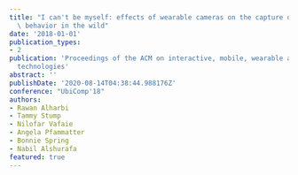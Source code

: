 ```yaml
---
title: "I can't be myself: effects of wearable cameras on the capture of authentic\
  \ behavior in the wild"
date: '2018-01-01'
publication_types:
- 2
publication: 'Proceedings of the ACM on interactive, mobile, wearable and ubiquitous
  technologies'
abstract: ''
publishDate: '2020-08-14T04:38:44.988176Z'
conference: "UbiComp'18"
authors:
- Rawan Alharbi
- Tammy Stump
- Nilofar Vafaie
- Angela Pfammatter
- Bonnie Spring
- Nabil Alshurafa
featured: true
---
```

